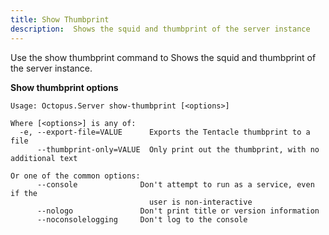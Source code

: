 ```yaml
---
title: Show Thumbprint
description:  Shows the squid and thumbprint of the server instance
---
```


Use the show thumbprint command to Shows the squid and thumbprint of the server instance.

**Show thumbprint options**

```text
Usage: Octopus.Server show-thumbprint [<options>]

Where [<options>] is any of:
  -e, --export-file=VALUE      Exports the Tentacle thumbprint to a file
      --thumbprint-only=VALUE  Only print out the thumbprint, with no additional text

Or one of the common options:
      --console              Don't attempt to run as a service, even if the
                               user is non-interactive
      --nologo               Don't print title or version information
      --noconsolelogging     Don't log to the console
```
